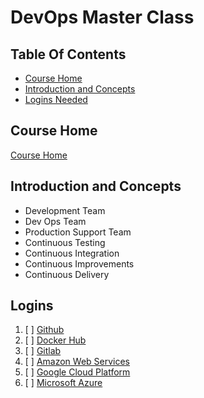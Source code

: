 # DevOps Master Class

## Table Of Contents

- [Course Home](#course-home)
- [Introduction and Concepts](#introduction-and-concepts)
- [Logins Needed](#logins)

## Course Home 

[Course Home](https://www.udemy.com/devops-masterclass/learn/v4)

## Introduction and Concepts

- Development Team
- Dev Ops Team
- Production Support Team
- Continuous Testing
- Continuous Integration
- Continuous Improvements
- Continuous Delivery


## Logins

1. [ ] [Github]( https://github.com)
2. [ ] [Docker Hub](https://hub.docker.com)
3. [ ] [Gitlab](https://gitlab.com)
4. [ ] [Amazon Web Services](https://aws.amazon.com/free/)
5. [ ] [Google Cloud Platform](https://cloud.google.com/free/)
6. [ ] [Microsoft Azure](https://azure.microsoft.com/en-gb/free/)

